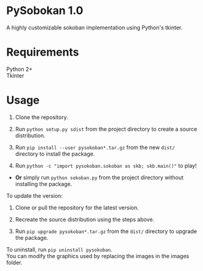 PySobokan 1.0
=============

A highly customizable sokoban implementation using Python's tkinter.



Requirements
============

Python 2+  
Tkinter



Usage
=====

1. Clone the repository.

2. Run `python setup.py sdist` from the project directory to create a source distribution.

3. Run `pip install --user pysokoban*.tar.gz` from the new `dist/` directory to install the package.

4. Run `python -c "import pysokoban.sokoban as skb; skb.main()"` to play!

- **Or** simply run `python sokoban.py` from the project directory without installing the package.

To update the version:  
1. Clone or pull the repository for the latest version.

2. Recreate the source distribution using the steps above.

3. Run `pip upgrade pysokoban*.tar.gz` from the `dist/` directory to upgrade the package.

To uninstall, run `pip uninstall pysokoban`.  
You can modify the graphics used by replacing the images in the images folder.
